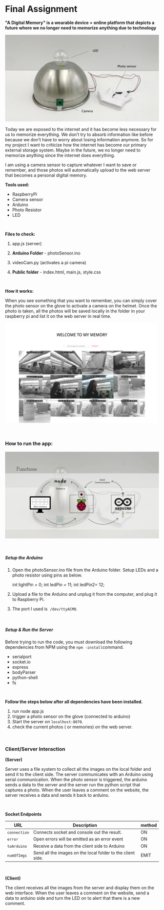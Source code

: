 # Final Assignment

**"A Digital Memory" is a wearable device + online platform that depicts a future where we no longer need to memorize anything due to technology**

![alt text](/screenshot/1.png?raw=true)


Today we are exposed to the internet and it has become less necessary for us to memorize everything. We don’t try to absorb information like before because we don’t have to worry about losing information anymore. So for my project I want to criticize how the internet has become our primary external storage system. Maybe in the future, we no longer need to memorize anything since the internet does everything.

I am using a camera sensor to capture whatever I want to save or remember, and those photos will automatically upload to the web server that becomes a personal digital memory. 




**Tools used:**
- RaspberryPi 
- Camera sensor
- Arduino
- Photo Resistor
- LED




​
​



**Files to check:**

1. app.js (server)

2. **Arduino Folder** - photoSensor.ino 

3. videoCam.py (activates a pi camera)

4. **Public folder** - index.html, main.js, style.css


​
​



**How it works:**

When you see something that you want to remember, you can simply cover the photo sensor on the glove to activate a camera on the helmet. Once the photo is taken, all the photos will be saved locally in the folder in your raspberry pi and list it on the web server in real time. 
​
​

![alt text](/screenshot/3.png?raw=true)



​
​



### How to run the app:


![alt text](/screenshot/2.png?raw=true)


​
​




##### Setup the Arduino

1. Open the photoSensor.ino file from the Arduino folder. Setup LEDs and a photo resistor using pins as below.

   int lightPin = 0;
   int ledPin = 11;
   int ledPin2= 12;

2. Upload a file to the Arduino and unplug it from the computer, and plug it to Raspberry Pi. 

3. The port I used is  `/dev/ttyACM0`.

   ​
​
   

##### Setup & Run the Server

Before trying to run the code, you must download the following dependencies from NPM using the `npm -install`command.

- serialport
- socket.io
- express
- bodyParser
- python-shell
- fs

​




**Follow the steps below after all dependencies have been installed.**

1. run node app.js
2. trigger a photo sensor on the glove (connected to arduino)
3. Start the server on `localhost:8070`.
4. check the current photos ( or memories) on the web server.


​




### Client/Server Interaction

**(Server)**

Server uses a file system to collect all the images on the local folder and send it to the client side.
The server communicates with an Arduino using serial communication. When the photo sensor is triggered, the arduino sends a data to the server and the server run the python script that captures a photo.
When the user leaves a comment on the website, the server receives a data and sends it back to arduino.

​
​

**Socket Endpoints**

| URL          | Description                              | method |
| ------------ | ---------------------------------------- | ------ |
| `connection` | Connects socket and console out the result. | ON     |
| `error`      | Open errors will be emitted as an error event | ON     |
| `toArduino`  | Receive a data from the client side to Arduino | ON     |
| `numOfImgs`  | Send all the images on the local folder to the client side. | EMIT   |



​

**(Client)**

The client receives all the images from the server and display them on the web interface.
When the user leaves a comment on the website, send a data to arduino side and turn the LED on to alert that there is a new comment. 

